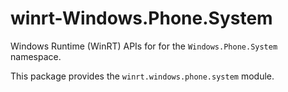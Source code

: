 <!-- warning: Please don't edit this file. It was automatically generated. -->

# winrt-Windows.Phone.System

Windows Runtime (WinRT) APIs for for the `Windows.Phone.System` namespace.

This package provides the `winrt.windows.phone.system` module.
